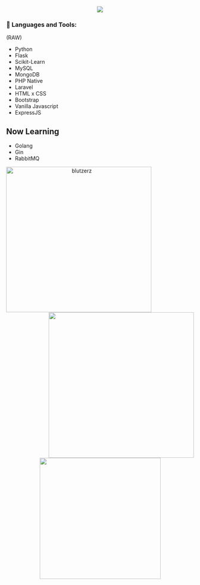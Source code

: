 <h1 align="center">
  <a href="https://git.io/typing-svg">
    <img src="https://readme-typing-svg.herokuapp.com/?lines=Hello,+There!+👋;This+is+BagasA11....;Nice+to+meet+you!&center=true&size=30">
  </a>
</h1>

### 🔨 Languages and Tools:
(RAW)
- Python
- Flask
- Scikit-Learn
- MySQL
- MongoDB
- PHP Native
- Laravel
- HTML x CSS
- Bootstrap
- Vanilla Javascript
- ExpressJS

## Now Learning
- Golang
- Gin
- RabbitMQ



<div align=center>
    <a href="https://github.com/denvercoder1/github-readme-streak-stats" title="Go to Source">
      <img align="left" width=390 src="https://github-readme-streak-stats.herokuapp.com/?user=bagasa11&theme=react&border=61dafb&hide_border=true" alt="blutzerz" />
    </a>
    <a href="https://github.com/anuraghazra/github-readme-stats" title="Go to Source">
      <img align="right" width=390 src="https://github-readme-stats.vercel.app/api?username=bagasa11&show_icons=true&theme=react&border_color=61dafb&hide_border=true" />
    </a>
 </div>
  
 <br><br><br><br><br><br><br><br><br>
  <div align=center>
    <a href="https://github.com/anuraghazra/github-readme-stats">
      <img width=325 align="center" src="https://github-readme-stats.vercel.app/api/top-langs/?username=blutzerz&title_color=61dafb&text_color=ffffff&icon_color=61dafb&bg_color=20232a&langs_count=8&layout=compact&border_color=61dafb&hide_border=true" />
    </a>
  </div>
  <br>
